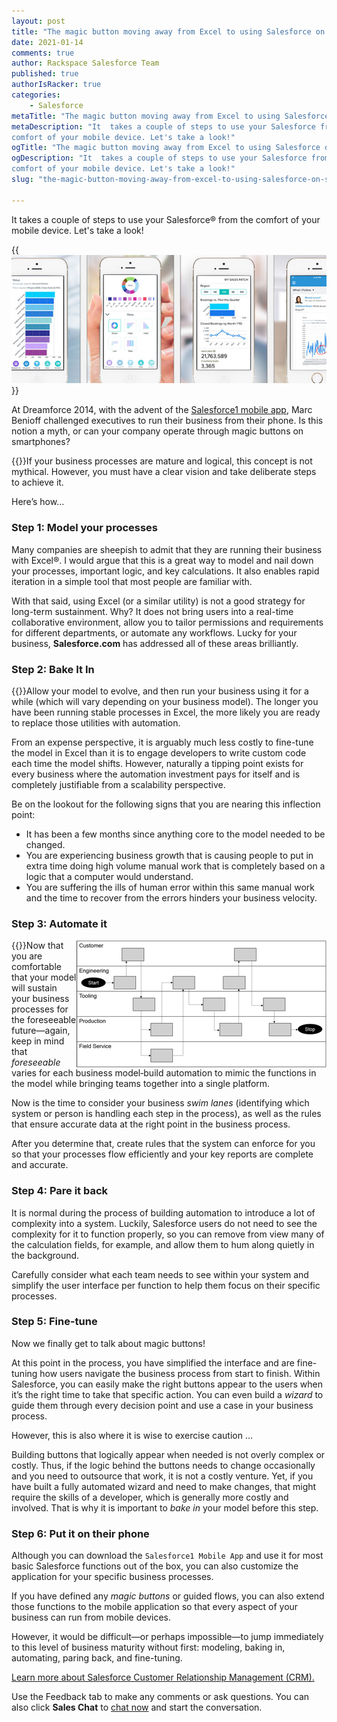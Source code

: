 ```yaml
---
layout: post
title: "The magic button moving away from Excel to using Salesforce on smartphones"
date: 2021-01-14
comments: true
author: Rackspace Salesforce Team
published: true
authorIsRacker: true
categories:
    - Salesforce
metaTitle: "The magic button moving away from Excel to using Salesforce on smartphones"
metaDescription: "It  takes a couple of steps to use your Salesforce from the
comfort of your mobile device. Let's take a look!"
ogTitle: "The magic button moving away from Excel to using Salesforce on smartphones"
ogDescription: "It  takes a couple of steps to use your Salesforce from the
comfort of your mobile device. Let's take a look!"
slug: "the-magic-button-moving-away-from-excel-to-using-salesforce-on-smartphones"

---
```


It  takes a couple of steps to use your Salesforce&reg; from the comfort of
your mobile device. Let's take a look!

<!--more-->

{{<img src="sf1.jpg" title="" alt="">}}

At Dreamforce 2014, with the advent of the [Salesforce1 mobile app](https://www.salesforce.com/solutions/mobile/overview/), Marc Benioff
challenged executives to run their business from their phone. Is this notion a
myth, or can your company operate through magic buttons on smartphones?

{{<img src="image1.jpg" title="" alt="" style="float:right">}}If your
business processes are mature and logical, this concept is not mythical.
However, you must have a clear vision and take deliberate steps to achieve it.

Here’s how…

### Step 1: Model your processes

Many companies are sheepish to admit that they are running their business with
Excel&reg;. I would argue that this is a great way to model and nail down your
processes, important logic, and key calculations. It also enables rapid
iteration in a simple tool that most people are familiar with.

With that said, using Excel (or a similar utility) is not a good strategy for
long-term sustainment. Why? It does not bring users into a real-time
collaborative environment, allow you to tailor permissions and requirements for
different departments, or automate any workflows. Lucky for your business,
**Salesforce.com** has addressed all of these areas brilliantly.

### Step 2: Bake It In

{{<img src="image2.jpg" title="" alt="" style="float:right">}}Allow your
model to evolve, and then run your business using it for a while (which will
vary depending on your business model). The longer you have been running stable
processes in Excel, the more likely you are ready to replace those utilities
with automation.

From an expense perspective, it is arguably much less costly to fine-tune the
model in Excel than it is to engage developers to write custom code each time
the model shifts. However, naturally a tipping point exists for every business
where the automation investment pays for itself and is completely justifiable
from a scalability perspective.

Be on the lookout for the following signs that you are nearing this inflection point:

- It has been a few months since anything core to the model needed to be changed.
- You are experiencing business growth that is causing people to put in extra time
  doing high volume manual work that is completely based on a logic that a
  computer would understand.
- You are suffering the ills of human error within this same manual work and the
  time to recover from the errors hinders your business velocity.

### Step 3: Automate it

{{<img src="image3.png" title="" alt="" style="float:right">}}Now that
you are comfortable that your model will sustain your business processes for the
foreseeable future&mdash;again, keep in mind that *foreseeable* varies for each business
model&dash;build automation to mimic the functions in the model while bringing teams together
into a single platform.

Now is the time to consider your business *swim lanes* (identifying which
system or person is handling each step in the process), as well as the rules
that ensure accurate data at the right point in the business process.

After you determine that, create rules that the system can enforce for you so that your
processes flow efficiently and your key reports are complete and accurate.

### Step 4: Pare it back

It is normal during the process of building automation to introduce a lot of
complexity into a system. Luckily, Salesforce users do not need to see the
complexity for it to function properly, so you can remove from view many of the
calculation fields, for example, and allow them to hum along quietly in the background.

Carefully consider what each team needs to see within your system and
simplify the user interface per function to help them focus on their specific
processes.

### Step 5: Fine-tune

Now we finally get to talk about magic buttons!

At this point in the process, you have simplified the interface and are
fine-tuning how users navigate the business process from start to finish.
Within Salesforce, you can easily make the right buttons appear to the users
when it’s the right time to take that specific action. You can even build a
*wizard* to guide them through every decision point and use a case in
your business process.

However, this is also where it is wise to exercise caution ...

Building buttons that logically appear when needed is not overly complex or
costly. Thus, if the logic behind the buttons needs to change occasionally and you
need to outsource that work, it is not a costly venture. Yet, if you have built
a fully automated wizard and need to make changes, that might require the
skills of a developer, which is generally more costly and involved. That is why
it is important to *bake in* your model before this step.

### Step 6: Put it on their phone

Although you can download the `Salesforce1 Mobile App` and use it for most basic
Salesforce functions out of the box, you can also customize the application for
your specific business processes.

If you have defined any *magic buttons* or guided flows, you can also extend
those functions to the mobile application so that every aspect of your business
can run from mobile devices.

However, it would be difficult&mdash;or perhaps impossible&mdash;to jump immediately to
this level of business maturity without first: modeling, baking in, automating,
paring back, and fine-tuning.

<a class="cta blue" id="cta" href="https://www.rackspace.com/applications/salesforce">Learn more about
Salesforce Customer Relationship Management (CRM).</a>

Use the Feedback tab to make any comments or ask questions. You can also click
**Sales Chat** to [chat now](https://www.rackspace.com/) and start the
conversation.
